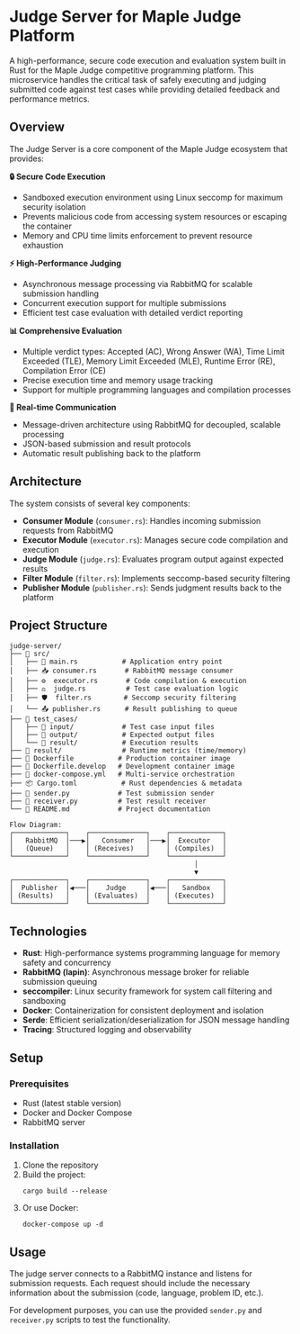 # Judge Server for Maple Judge Platform

A high-performance, secure code execution and evaluation system built in Rust for the Maple Judge competitive programming platform. This microservice handles the critical task of safely executing and judging submitted code against test cases while providing detailed feedback and performance metrics.

## Overview

The Judge Server is a core component of the Maple Judge ecosystem that provides:

**🔒 Secure Code Execution**
- Sandboxed execution environment using Linux seccomp for maximum security isolation
- Prevents malicious code from accessing system resources or escaping the container
- Memory and CPU time limits enforcement to prevent resource exhaustion

**⚡ High-Performance Judging**
- Asynchronous message processing via RabbitMQ for scalable submission handling
- Concurrent execution support for multiple submissions
- Efficient test case evaluation with detailed verdict reporting

**📊 Comprehensive Evaluation**
- Multiple verdict types: Accepted (AC), Wrong Answer (WA), Time Limit Exceeded (TLE), Memory Limit Exceeded (MLE), Runtime Error (RE), Compilation Error (CE)
- Precise execution time and memory usage tracking
- Support for multiple programming languages and compilation processes

**🎯 Real-time Communication**
- Message-driven architecture using RabbitMQ for decoupled, scalable processing
- JSON-based submission and result protocols
- Automatic result publishing back to the platform

## Architecture

The system consists of several key components:

- **Consumer Module** (`consumer.rs`): Handles incoming submission requests from RabbitMQ
- **Executor Module** (`executor.rs`): Manages secure code compilation and execution
- **Judge Module** (`judge.rs`): Evaluates program output against expected results
- **Filter Module** (`filter.rs`): Implements seccomp-based security filtering
- **Publisher Module** (`publisher.rs`): Sends judgment results back to the platform

## Project Structure

```
judge-server/
├── 📁 src/
│   ├── 🦀 main.rs           # Application entry point
│   ├── 📥 consumer.rs       # RabbitMQ message consumer
│   ├── ⚙️  executor.rs       # Code compilation & execution
│   ├── ⚖️  judge.rs          # Test case evaluation logic
│   ├── 🛡️  filter.rs        # Seccomp security filtering
│   └── 📤 publisher.rs      # Result publishing to queue
├── 📁 test_cases/
│   ├── 📁 input/            # Test case input files
│   ├── 📁 output/           # Expected output files
│   └── 📁 result/           # Execution results
├── 📁 result/               # Runtime metrics (time/memory)
├── 🐳 Dockerfile           # Production container image
├── 🔧 Dockerfile.develop   # Development container image
├── 🐙 docker-compose.yml   # Multi-service orchestration
├── 📦 Cargo.toml           # Rust dependencies & metadata
├── 🐍 sender.py            # Test submission sender
├── 🐍 receiver.py          # Test result receiver
└── 📖 README.md            # Project documentation

Flow Diagram:
┌─────────────┐    ┌──────────────┐    ┌─────────────┐
│   RabbitMQ  │───▶│   Consumer   │───▶│  Executor   │
│   (Queue)   │    │ (Receives)   │    │ (Compiles)  │
└─────────────┘    └──────────────┘    └─────────────┘
                                              │
                                              ▼
┌─────────────┐    ┌──────────────┐    ┌─────────────┐
│  Publisher  │◀───│    Judge     │◀───│   Sandbox   │
│ (Results)   │    │ (Evaluates)  │    │ (Executes)  │
└─────────────┘    └──────────────┘    └─────────────┘
```

## Technologies

- **Rust**: High-performance systems programming language for memory safety and concurrency
- **RabbitMQ (lapin)**: Asynchronous message broker for reliable submission queuing
- **seccompiler**: Linux security framework for system call filtering and sandboxing
- **Docker**: Containerization for consistent deployment and isolation
- **Serde**: Efficient serialization/deserialization for JSON message handling
- **Tracing**: Structured logging and observability

## Setup

### Prerequisites

- Rust (latest stable version)
- Docker and Docker Compose
- RabbitMQ server

### Installation

1. Clone the repository
2. Build the project:
   ```
   cargo build --release
   ```
3. Or use Docker:
   ```
   docker-compose up -d
   ```

## Usage

The judge server connects to a RabbitMQ instance and listens for submission requests. Each request should include the necessary information about the submission (code, language, problem ID, etc.).

For development purposes, you can use the provided `sender.py` and `receiver.py` scripts to test the functionality.

